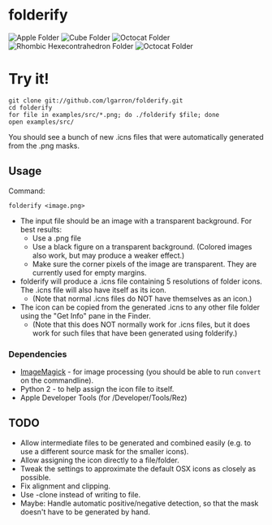 # folderify

![Apple Folder](https://github.com/lgarron/folderify/raw/master/examples/png/apple_folder_256.png)
![Cube Folder](https://github.com/lgarron/folderify/raw/master/examples/png/cube_folder_256.png)
![Octocat Folder](https://github.com/lgarron/folderify/raw/master/examples/png/octocat_folder_256.png)
![Rhombic Hexecontrahedron Folder](https://github.com/lgarron/folderify/raw/master/examples/png/rhombic_hexecontahedron_folder_256.png)
![Octocat Folder](https://github.com/lgarron/folderify/raw/master/examples/png/sysprefs_folder_256.png)

# Try it!

    git clone git://github.com/lgarron/folderify.git
    cd folderify
    for file in examples/src/*.png; do ./folderify $file; done
    open examples/src/

You should see a bunch of new .icns files that were automatically generated from the .png masks.

## Usage

Command:

    folderify <image.png>
 
- The input file should be an image with a transparent background. For best results:
  - Use a .png file
  - Use a black figure on a transparent background. (Colored images also work, but may produce a weaker effect.)
  - Make sure the corner pixels of the image are transparent. They are currently used for empty margins.
- folderify will produce a .icns file containing 5 resolutions of folder icons. The .icns file will also have itself as its icon.
  - (Note that normal .icns files do NOT have themselves as an icon.)
- The icon can be copied from the generated .icns to any other file folder using the "Get Info" pane in the Finder.
  - (Note that this does NOT normally work for .icns files, but it does work for such files that have been generated using folderify.)
 
### Dependencies

- [ImageMagick](http://www.imagemagick.org/) - for image processing (you should be able to run <code>convert</code> on the commandline).
- Python 2 - to help assign the icon file to itself.
- Apple Developer Tools (for /Developer/Tools/Rez)

## TODO

- Allow intermediate files to be generated and combined easily (e.g. to use a different source mask for the smaller icons).
- Allow assigning the icon directly to a file/folder.
- Tweak the settings to approximate the default OSX icons as closely as possible.
- Fix alignment and clipping.
- Use -clone instead of writing to file.
- Maybe: Handle automatic positive/negative detection, so that the mask doesn't have to be generated by hand.
